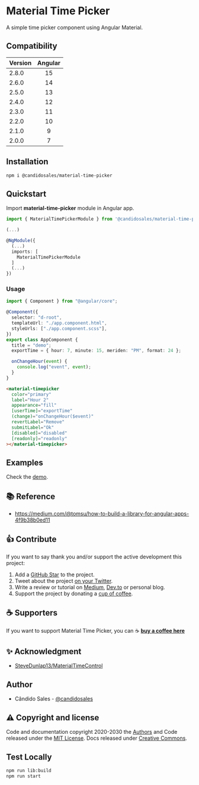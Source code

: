 # Material Time Picker

A simple time picker component using Angular Material.

## Compatibility

| Version | Angular |
| ------- | :-----: |
| 2.8.0   |   15    |
| 2.6.0   |   14    |
| 2.5.0   |   13    |
| 2.4.0   |   12    |
| 2.3.0   |   11    |
| 2.2.0   |   10    |
| 2.1.0   |    9    |
| 2.0.0   |    7    |

## Installation

```bash
npm i @candidosales/material-time-picker
```

## Quickstart

Import **material-time-picker** module in Angular app.

```typescript
import { MaterialTimePickerModule } from '@candidosales/material-time-picker';

(...)

@NgModule({
  (...)
  imports: [
    MaterialTimePickerModule
  ]
  (...)
})
```

### Usage

```typescript
import { Component } from "@angular/core";

@Component({
  selector: "d-root",
  templateUrl: "./app.component.html",
  styleUrls: ["./app.component.scss"],
})
export class AppComponent {
  title = "demo";
  exportTime = { hour: 7, minute: 15, meriden: "PM", format: 24 };

  onChangeHour(event) {
    console.log("event", event);
  }
}
```

```html
<material-timepicker
  color="primary"
  label="Hour 2"
  appearance="fill"
  [userTime]="exportTime"
  (change)="onChangeHour($event)"
  revertLabel="Remove"
  submitLabel="Ok"
  [disabled]="disabled"
  [readonly]="readonly"
></material-timepicker>
```

## Examples

Check the [demo](https://stackblitz.com/edit/material-time-picker).

## 📚 Reference

- https://medium.com/@tomsu/how-to-build-a-library-for-angular-apps-4f9b38b0ed11

## 👍 Contribute

If you want to say thank you and/or support the active development this project:

1. Add a [GitHub Star](https://github.com/candidosales/material-time-picker/stargazers) to the project.
2. Tweet about the project [on your Twitter](https://twitter.com/intent/tweet?url=https%3A%2F%2Fgithub.com%2Fcandidosales%2Fmaterial-time-picker&text=Dependencies%20report%20aims%20to%20help%20analyze%20the%20consistency%20of%20the%20dependencies%20in%20your%20company%27s%20frontend%20projects).
3. Write a review or tutorial on [Medium](https://medium.com/), [Dev.to](https://dev.to/) or personal blog.
4. Support the project by donating a [cup of coffee](https://buymeacoff.ee/candidosales).

## ☕ Supporters

If you want to support Material Time Picker, you can ☕ [**buy a coffee here**](https://buymeacoff.ee/candidosales)

## ✨ Acknowledgment

- [SteveDunlap13/MaterialTimeControl](https://github.com/SteveDunlap13/MaterialTimeControl)

## Author

- Cândido Sales - [@candidosales](https://twitter.com/candidosales)

## ⚠️ Copyright and license

Code and documentation copyright 2020-2030 the [Authors](https://github.com/candidosales/material-time-picker/graphs/contributors) and Code released under the [MIT License](https://github.com/candidosales/material-time-picker/blob/master/LICENSE). Docs released under [Creative Commons](https://creativecommons.org/licenses/by/3.0/).

## Test Locally

```bash
npm run lib:build
npm run start
```
